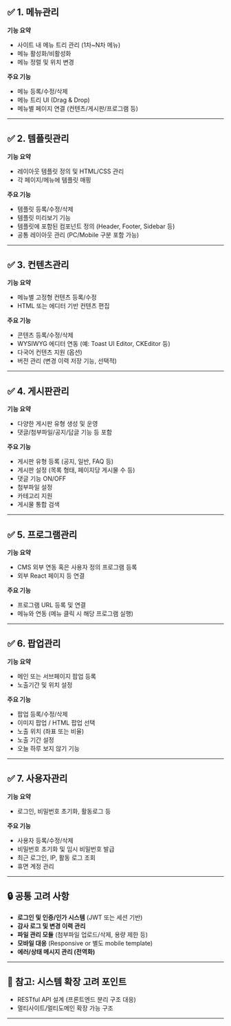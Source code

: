 ## ✅ 1. 메뉴관리

**기능 요약**

- 사이트 내 메뉴 트리 관리 (1차~N차 메뉴)
- 메뉴 활성화/비활성화
- 메뉴 정렬 및 위치 변경

**주요 기능**

- 메뉴 등록/수정/삭제
- 메뉴 트리 UI (Drag & Drop)
- 메뉴별 페이지 연결 (컨텐츠/게시판/프로그램 등)

---

## ✅ 2. 템플릿관리

**기능 요약**

- 레이아웃 템플릿 정의 및 HTML/CSS 관리
- 각 페이지/메뉴에 템플릿 매핑

**주요 기능**

- 템플릿 등록/수정/삭제
- 템플릿 미리보기 기능
- 템플릿에 포함된 컴포넌트 정의 (Header, Footer, Sidebar 등)
- 공통 레이아웃 관리 (PC/Mobile 구분 포함 가능)

---

## ✅ 3. 컨텐츠관리

**기능 요약**

- 메뉴별 고정형 컨텐츠 등록/수정
- HTML 또는 에디터 기반 컨텐츠 편집

**주요 기능**

- 콘텐츠 등록/수정/삭제
- WYSIWYG 에디터 연동 (예: Toast UI Editor, CKEditor 등)
- 다국어 컨텐츠 지원 (옵션)
- 버전 관리 (변경 이력 저장 기능, 선택적)

---

## ✅ 4. 게시판관리

**기능 요약**

- 다양한 게시판 유형 생성 및 운영
- 댓글/첨부파일/공지/답글 기능 등 포함

**주요 기능**

- 게시판 유형 등록 (공지, 일반, FAQ 등)
- 게시판 설정 (목록 형태, 페이지당 게시물 수 등)
- 댓글 기능 ON/OFF
- 첨부파일 설정
- 카테고리 지원
- 게시물 통합 검색

---

## ✅ 5. 프로그램관리

**기능 요약**

- CMS 외부 연동 혹은 사용자 정의 프로그램 등록
- 외부 React 페이지 등 연결

**주요 기능**

- 프로그램 URL 등록 및 연결
- 메뉴와 연동 (메뉴 클릭 시 해당 프로그램 실행)

---

## ✅ 6. 팝업관리

**기능 요약**

- 메인 또는 서브페이지 팝업 등록
- 노출기간 및 위치 설정

**주요 기능**

- 팝업 등록/수정/삭제
- 이미지 팝업 / HTML 팝업 선택
- 노출 위치 (좌표 또는 비율)
- 노출 기간 설정
- 오늘 하루 보지 않기 기능

---

## ✅ 7. 사용자관리

**기능 요약**

- 로그인, 비밀번호 초기화, 활동로그 등

**주요 기능**

- 사용자 등록/수정/삭제
- 비밀번호 초기화 및 임시 비밀번호 발급
- 최근 로그인, IP, 활동 로그 조회
- 휴면 계정 관리

---

## 🔒 공통 고려 사항

- **로그인 및 인증/인가 시스템** (JWT 또는 세션 기반)
- **감사 로그 및 변경 이력 관리**
- **파일 관리 모듈** (첨부파일 업로드/삭제, 용량 제한 등)
- **모바일 대응** (Responsive or 별도 mobile template)
- **에러/상태 메시지 관리 (전역화)**

---

## 📌 참고: 시스템 확장 고려 포인트

- RESTful API 설계 (프론트엔드 분리 구조 대응)
- 멀티사이트/멀티도메인 확장 가능 구조

---

